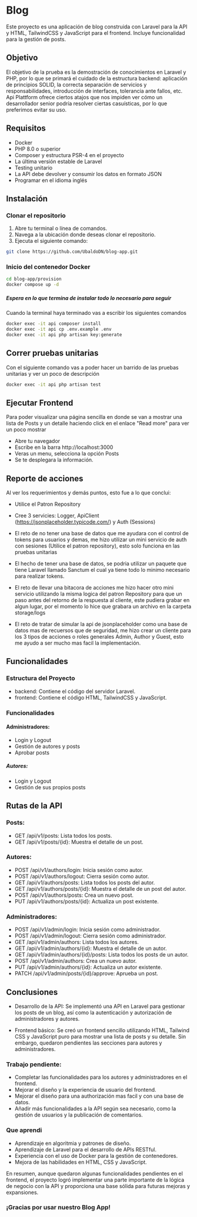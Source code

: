 
# Blog

Este proyecto es una aplicación de blog construida con Laravel para la API y HTML, TailwindCSS y JavaScript para el frontend. Incluye funcionalidad para la gestión de posts.

## Objetivo
El objetivo de la prueba es la demostración de conocimientos en Laravel y PHP, por lo que se
primará el cuidado de la estructura backend: aplicación de principios SOLID, la correcta separación
de servicios y responsabilidades, introducción de interfaces, tolerancia ante fallos, etc. Api
Plattform ofrece ciertos atajos que nos impiden ver cómo un desarrollador senior podría resolver
ciertas casuísticas, por lo que preferimos evitar su uso.

## Requisitos
- Docker
- PHP 8.0 o superior
- Composer y estructura PSR-4 en el proyecto
- La última versión estable de Laravel
- Testing unitario
- La API debe devolver y consumir los datos en formato JSON
- Programar en el idioma inglés

## Instalación

### Clonar el repositorio
1. Abre tu terminal o línea de comandos.
2. Navega a la ubicación donde deseas clonar el repositorio.
3. Ejecuta el siguiente comando:

```bash
git clone https://github.com/UbaldoDN/blog-app.git
```

### Inicio del contenedor Docker
```bash
cd blog-app/provision
docker compose up -d
```

##### Espera en lo que termina de instalar todo lo necesario para seguir
Cuando la terminal haya terminado vas a escribir los siguientes comandos

```bash
docker exec -it api composer install
docker exec -it api cp .env.example .env
docker exec -it api php artisan key:generate
```

## Correr pruebas unitarias
Con el siguiente comando vas a poder hacer un barrido de las pruebas unitarias y ver un poco de descripción

```bash
docker exec -it api php artisan test
```
## Ejecutar Frontend
Para poder visualizar una página sencilla en donde se van a mostrar una lista de Posts y un detalle haciendo click en el enlace "Read more" para ver un poco mostrar

- Abre tu navegador
- Escribe en la barra http://localhost:3000
- Veras un menu, selecciona la opción Posts
- Se te desplegara la información.

## Reporte de acciones
Al ver los requerimientos y demás puntos, esto fue a lo que conclui:

- Utilice el Patron Repository
- Cree 3 servicies: Logger, ApiClient (https://jsonplaceholder.typicode.com/) y Auth (Sessions)

- El reto de no tener una base de datos que me ayudara con el control de tokens para usuarios y demas, me hizo utilizar un mini servicio de auth con sesiones (Utilice el patron repository), esto solo funciona en las pruebas unitarias
- El hecho de tener una base de datos, se podria utilizar un paquete que tiene Laravel llamado Sanctum el cual ya tiene todo lo minimo necesario para realizar tokens.
- El reto de llevar una bitacora de acciones me hizo hacer otro mini servicio utilizando la misma logica del patron Repository para que un paso antes del retorno de la respuesta al cliente, este pudiera grabar en algun lugar, por el momento lo hice que grabara un archivo en la carpeta storage/logs
- El reto de tratar de simular la api de jsonplaceholder como una base de datos mas de recuersos que de seguridad, me hizo crear un cliente para los 3 tipos de acciones o roles generales Admin, Author y Guest, esto me ayudo a ser mucho mas facil la implementación.

## Funcionalidades

### Estructura del Proyecto
- backend: Contiene el código del servidor Laravel.
- frontend: Contiene el código HTML, TailwindCSS y JavaScript.

### Funcionalidades

#### Administradores:
- Login y Logout
- Gestión de autores y posts
- Aprobar posts

##### Autores:
- Login y Logout
- Gestión de sus propios posts

## Rutas de la API
### Posts:
- GET /api/v1/posts: Lista todos los posts.
- GET /api/v1/posts/{id}: Muestra el detalle de un post.

### Autores:
- POST /api/v1/authors/login: Inicia sesión como autor.
- POST /api/v1/authors/logout: Cierra sesión como autor.
- GET /api/v1/authors/posts: Lista todos los posts del autor.
- GET /api/v1/authors/posts/{id}: Muestra el detalle de un post del autor.
- POST /api/v1/authors/posts: Crea un nuevo post.
- PUT /api/v1/authors/posts/{id}: Actualiza un post existente.

### Administradores:
- POST /api/v1/admin/login: Inicia sesión como administrador.
- POST /api/v1/admin/logout: Cierra sesión como administrador.
- GET /api/v1/admin/authors: Lista todos los autores.
- GET /api/v1/admin/authors/{id}: Muestra el detalle de un autor.
- GET /api/v1/admin/authors/{id}/posts: Lista todos los posts de un autor.
- POST /api/v1/admin/authors: Crea un nuevo autor.
- PUT /api/v1/admin/authors/{id}: Actualiza un autor existente.
- PATCH /api/v1/admin/posts/{id}/approve: Aprueba un post.

## Conclusiones
- Desarrollo de la API: Se implementó una API en Laravel para gestionar los posts de un blog, así como la autenticación y autorización de administradores y autores.

- Frontend básico: Se creó un frontend sencillo utilizando HTML, Tailwind CSS y JavaScript puro para mostrar una lista de posts y su detalle. Sin embargo, quedaron pendientes las secciones para autores y administradores.

### Trabajo pendiente:
- Completar las funcionalidades para los autores y administradores en el frontend.
- Mejorar el diseño y la experiencia de usuario del frontend.
- Mejorar el diseño para una authorización mas facil y con una base de datos.
- Añadir más funcionalidades a la API según sea necesario, como la gestión de usuarios y la publicación de comentarios.

### Que aprendi
- Aprendizaje en algoritmia y patrones de diseño.
- Aprendizaje de Laravel para el desarrollo de APIs RESTful.
- Experiencia con el uso de Docker para la gestión de contenedores.
- Mejora de las habilidades en HTML, CSS y JavaScript.

En resumen, aunque quedaron algunas funcionalidades pendientes en el frontend, el proyecto logró implementar una parte importante de la lógica de negocio con la API y proporciona una base sólida para futuras mejoras y expansiones.

### ¡Gracias por usar nuestro Blog App!
